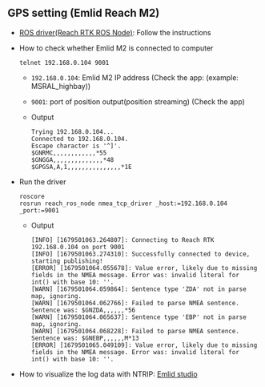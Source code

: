 ## GPS setting (Emlid Reach M2)

* [ROS driver(Reach RTK ROS Node)](https://github.com/rpng/reach_ros_node): Follow the instructions

* How to check whether Emlid M2 is connected to computer
  ```
  telnet 192.168.0.104 9001
  ```
  
  * `192.168.0.104`: Emlid M2 IP address (Check the app: (example: MSRAL_highbay))
  * `9001`: port of position output(position streaming) (Check the app)

  * Output
  
    ```
    Trying 192.168.0.104...
    Connected to 192.168.0.104.
    Escape character is '^]'.
    $GNRMC,,,,,,,,,,,,*55
    $GNGGA,,,,,,,,,,,,,,*48
    $GPGSA,A,1,,,,,,,,,,,,,,,*1E
    ```
    
* Run the driver
  ```
  roscore
  rosrun reach_ros_node nmea_tcp_driver _host:=192.168.0.104 _port:=9001
  ```
  
  * Output
  
    ```
    [INFO] [1679501063.264807]: Connecting to Reach RTK 192.168.0.104 on port 9001
    [INFO] [1679501063.274310]: Successfully connected to device, starting publishing!
    [ERROR] [1679501064.055678]: Value error, likely due to missing fields in the NMEA message. Error was: invalid literal for int() with base 10: ''.
    [WARN] [1679501064.059864]: Sentence type 'ZDA' not in parse map, ignoring.
    [WARN] [1679501064.062766]: Failed to parse NMEA sentence. Sentence was: $GNZDA,,,,,,*56
    [WARN] [1679501064.065637]: Sentence type 'EBP' not in parse map, ignoring.
    [WARN] [1679501064.068228]: Failed to parse NMEA sentence. Sentence was: $GNEBP,,,,,,M*13
    [ERROR] [1679501065.049109]: Value error, likely due to missing fields in the NMEA message. Error was: invalid literal for int() with base 10: ''.
    ```

* How to visualize the log data with NTRIP: [Emlid studio](https://docs.emlid.com/emlid-studio/kinematic-processing-workflow/?_gl=1*1a2vkm3*_ga*MTY5MzgyODgwMy4xNjgxNDE1MTY4*_ga_958NJK16DK*MTY4MjA4MDU5NC42LjEuMTY4MjA4MjExMS4wLjAuMA..)
